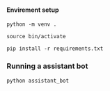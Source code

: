#### Envirement setup

```
python -m venv .

source bin/activate

pip install -r requirements.txt
```

### Running a assistant bot

```
python assistant_bot
```
